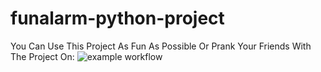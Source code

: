 # funalarm-python-project
You Can Use This Project As Fun As Possible Or Prank Your Friends With The Project On:
![example workflow](https://github.com/github/docs/actions/workflows/main.yml/badge.svg)

